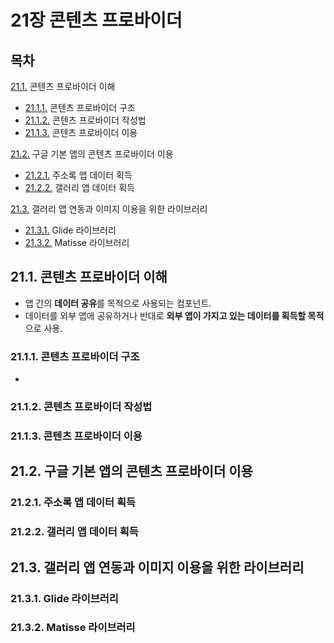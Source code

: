 # 21장 콘텐츠 프로바이더
## 목차
[21.1.](#211-콘텐츠-프로바이더-이해) 콘텐츠 프로바이더 이해
  - [21.1.1.](#2111-콘텐츠-프로바이더-구조) 콘텐츠 프로바이더 구조
  - [21.1.2.](#2112-콘텐츠-프로바이더-작성법) 콘텐츠 프로바이더 작성법
  - [21.1.3.](#2113-콘텐츠-프로바이더-이용) 콘텐츠 프로바이더 이용
  
[21.2.](#212-구글-기본-앱의-콘텐츠-프로바이더-이용) 구글 기본 앱의 콘텐츠 프로바이더 이용
  - [21.2.1.](#2121-주소록-앱-데이터-획득) 주소록 앱 데이터 획득
  - [21.2.2.](#2122-갤러리-앱-데이터-획득) 갤러리 앱 데이터 획득
  
[21.3.](#213-갤러리-앱-연동과-이미지-이용을-위한-라이브러리) 갤러리 앱 연동과 이미지 이용을 위한 라이브러리
  - [21.3.1.](#2131-Glide-라이브러리) Glide 라이브러리
  - [21.3.2.](#2132-Matisse-라이브러리) Matisse 라이브러리

## 21.1. 콘텐츠 프로바이더 이해
- 앱 간의 **데이터 공유**를 목적으로 사용되는 컴포넌트.
- 데이터를 외부 앱에 공유하거나 반대로 **외부 앱이 가지고 있는 데이터를 획득할 목적**으로 사용.

### 21.1.1. 콘텐츠 프로바이더 구조
- 

### 21.1.2. 콘텐츠 프로바이더 작성법


### 21.1.3. 콘텐츠 프로바이더 이용


## 21.2. 구글 기본 앱의 콘텐츠 프로바이더 이용


### 21.2.1. 주소록 앱 데이터 획득


### 21.2.2.  갤러리 앱 데이터 획득


## 21.3. 갤러리 앱 연동과 이미지 이용을 위한 라이브러리


### 21.3.1. Glide 라이브러리


### 21.3.2. Matisse 라이브러리
